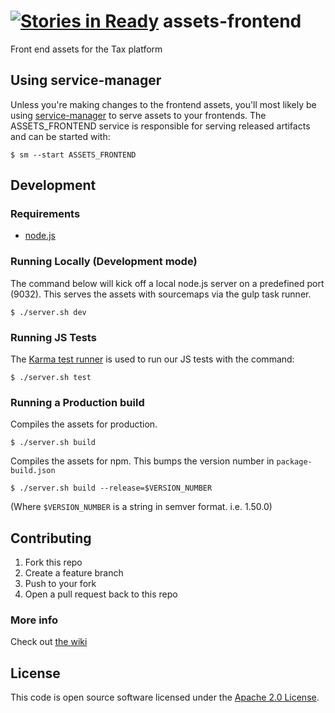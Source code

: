 [![Stories in Ready](https://badge.waffle.io/hmrc/assets-frontend.png?label=ready&title=Ready)](https://waffle.io/hmrc/assets-frontend)
assets-frontend
===============

Front end assets for the Tax platform


## Using service-manager

Unless you're making changes to the frontend assets, you'll most likely be using [service-manager](https://github.com/hmrc/service-manager) to serve assets to your frontends. The ASSETS_FRONTEND service is responsible for serving released artifacts and can be started with:

```
$ sm --start ASSETS_FRONTEND
```


## Development

### Requirements

* [node.js](http://nodejs.org/download/)


### Running Locally (Development mode)

The command below will kick off a local node.js server on a predefined port (9032). This serves the assets with sourcemaps via the gulp task runner.

```
$ ./server.sh dev
```


### Running JS Tests

The [Karma test runner](http://karma-runner.github.io/) is used to run our JS tests with the command:

```
$ ./server.sh test
```


### Running a Production build

Compiles the assets for production.

```
$ ./server.sh build
```

Compiles the assets for npm. This bumps the version number in `package-build.json`

```
$ ./server.sh build --release=$VERSION_NUMBER
```
(Where `$VERSION_NUMBER` is a string in semver format. i.e. 1.50.0)


## Contributing

1. Fork this repo
2. Create a feature branch
3. Push to your fork
4. Open a pull request back to this repo


### More info

Check out [the wiki](https://github.com/hmrc/assets-frontend/wiki)

## License

This code is open source software licensed under the [Apache 2.0 License]("http://www.apache.org/licenses/LICENSE-2.0.html").
